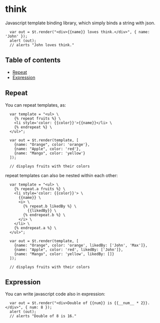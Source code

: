 # think

Javascript template binding library, which simply binds a string with json.

```
  var out = $t.render("<div>{{name}} loves think.</div>", { name: 'John' });
  alert (out);
  // alerts "John loves think."
```

## Table of contents

 - [Repeat](#repeat)
 - [Expression](#expression)

## Repeat

You can repeat templates, as:

```
  var template = "<ul> \
    {% repeat fruits %} \
    <li style='color: {{color}}'>{{name}}</li> \
    {% endrepeat %} \
  </ul>";
  
  var out = $t.render(template, [
    {name: "Orange", color: 'orange'},
    {name: "Apple", color: 'red'},
    {name: "Mango", color: 'yellow'}
  ]);
  
  // displays fruits with their colors

```

repeat templates can also be nested within each other:

```
  var template = "<ul> \
    {% repeat.a fruits %} \
    <li style='color: {{color}}'> \
      {{name}} \
      <i> \
        {% repeat.b likedBy %} \
          {{likedBy}} \
        {% endrepeat.b %} \
      </i> \
    </li> \
    {% endrepeat.a %} \
  </ul>";
  
  var out = $t.render(template, [
    {name: "Orange", color: 'orange', likedBy: ['John', 'Max']},
    {name: "Apple", color: 'red', likedBy: ['John']},
    {name: "Mango", color: 'yellow', likedBy: []}
  ]);
  
  // displays fruits with their colors

```

## Expression

You can write javascript code also in expression:

```
  var out = $t.render("<div>Double of {{num}} is {{__num__ * 2}}.</div>", { num: 8 });
  alert (out);
  // alerts "Double of 8 is 16."
```
